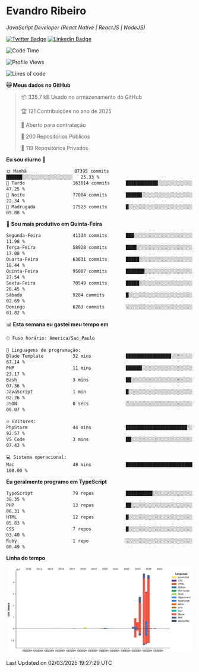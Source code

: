 # Evandro **Ribeiro**

*JavaScript Developer (React Native | ReactJS | NodeJS)*

[![Twitter Badge](https://img.shields.io/badge/-@ribeiroevandro-201B2D?style=flat-square&labelColor=201B2D&logo=twitter&logoColor=white&link=https://twitter.com/ribeiroevandro)](https://twitter.com/ribeiroevandro) 
[![Linkedin Badge](https://img.shields.io/badge/-Evandro%20Ribeiro-201B2D?style=flat-square&logo=Linkedin&logoColor=white&link=https://www.linkedin.com/in/ribeiroevandro)](https://www.linkedin.com/in/ribeiroevandro) 


<!--START_SECTION:waka-->
![Code Time](http://img.shields.io/badge/Code%20Time-4%2C313%20hrs%2022%20mins-blue)

![Profile Views](http://img.shields.io/badge/Visualizac%C3%B5es%20do%20perfil-1-blue)

![Lines of code](https://img.shields.io/badge/Desde%20o%20Hello%20World%20eu%20escrevi-172.3%20million%20linhas%20de%20c%C3%B3digo-blue)

**🐱 Meus dados no GitHub** 

> 📦 335.7 kB Usado no armazenamento do GitHub 
 > 
> 🏆 121 Contribuições no ano de 2025
 > 
> 💼 Aberto para contratação
 > 
> 📜 200 Repositórios Públicos 
 > 
> 🔑 119 Repositórios Privados 
 > 
**Eu sou diurno 🐤** 

```text
🌞 Manhã                  87395 commits       ██████░░░░░░░░░░░░░░░░░░░   25.33 % 
🌆 Tarde                  163014 commits      ████████████░░░░░░░░░░░░░   47.25 % 
🌃 Noite                  77084 commits       ██████░░░░░░░░░░░░░░░░░░░   22.34 % 
🌙 Madrugada              17523 commits       █░░░░░░░░░░░░░░░░░░░░░░░░   05.08 % 
```
📅 **Sou mais produtivo em Quinta-Feira** 

```text
Segunda-Feira            41334 commits       ███░░░░░░░░░░░░░░░░░░░░░░   11.98 % 
Terça-Feira              58928 commits       ████░░░░░░░░░░░░░░░░░░░░░   17.08 % 
Quarta-Feira             63631 commits       █████░░░░░░░░░░░░░░░░░░░░   18.44 % 
Quinta-Feira             95007 commits       ███████░░░░░░░░░░░░░░░░░░   27.54 % 
Sexta-Feira              70549 commits       █████░░░░░░░░░░░░░░░░░░░░   20.45 % 
Sábado                   9284 commits        █░░░░░░░░░░░░░░░░░░░░░░░░   02.69 % 
Domingo                  6283 commits        ░░░░░░░░░░░░░░░░░░░░░░░░░   01.82 % 
```


📊 **Esta semana eu gastei meu tempo em** 

```text
🕑︎ Fuso horário: America/Sao_Paulo

💬 Linguagens de programação: 
Blade Template           32 mins             █████████████████░░░░░░░░   67.14 % 
PHP                      11 mins             ██████░░░░░░░░░░░░░░░░░░░   23.17 % 
Bash                     3 mins              ██░░░░░░░░░░░░░░░░░░░░░░░   07.36 % 
JavaScript               1 min               █░░░░░░░░░░░░░░░░░░░░░░░░   02.26 % 
JSON                     0 secs              ░░░░░░░░░░░░░░░░░░░░░░░░░   00.07 % 

🔥 Editores: 
PhpStorm                 44 mins             ███████████████████████░░   92.57 % 
VS Code                  3 mins              ██░░░░░░░░░░░░░░░░░░░░░░░   07.43 % 

💻 Sistema operacional: 
Mac                      48 mins             █████████████████████████   100.00 % 
```

**Eu geralmente programo em TypeScript** 

```text
TypeScript               79 repos            ██████████░░░░░░░░░░░░░░░   38.35 % 
PHP                      13 repos            ██░░░░░░░░░░░░░░░░░░░░░░░   06.31 % 
HTML                     12 repos            █░░░░░░░░░░░░░░░░░░░░░░░░   05.83 % 
CSS                      7 repos             █░░░░░░░░░░░░░░░░░░░░░░░░   03.40 % 
Ruby                     1 repo              ░░░░░░░░░░░░░░░░░░░░░░░░░   00.49 % 
```



**Linha do tempo**

![Lines of Code chart](https://raw.githubusercontent.com/ribeiroevandro/ribeiroevandro/main/assets/bar_graph.png)


 Last Updated on 02/03/2025 19:27:29 UTC
<!--END_SECTION:waka-->
